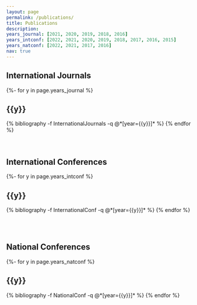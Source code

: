 ```yaml
---
layout: page
permalink: /publications/
title: Publications
description:
years_journal: [2021, 2020, 2019, 2018, 2016]
years_intconf: [2022, 2021, 2020, 2019, 2018, 2017, 2016, 2015]
years_natconf: [2022, 2021, 2017, 2016]
nav: true
---
```

<!-- _pages/publications.md -->
<div class="publications">

<h2>International Journals</h2>
{%- for y in page.years_journal %}
  <h2 class="year">{{y}}</h2>
  {% bibliography -f InternationalJournals -q @*[year={{y}}]* %}
{% endfor %}

</div>
<br><br>
<div class="publications">
<h2>International Conferences</h2>
{%- for y in page.years_intconf %}
  <h2 class="year">{{y}}</h2>
  {% bibliography -f InternationalConf -q @*[year={{y}}]* %}
{% endfor %}

<br><br>
<div class="publications">
<h2>National Conferences</h2>
{%- for y in page.years_natconf %}
  <h2 class="year">{{y}}</h2>
  {% bibliography -f NationalConf -q @*[year={{y}}]* %}
{% endfor %}

</div>

